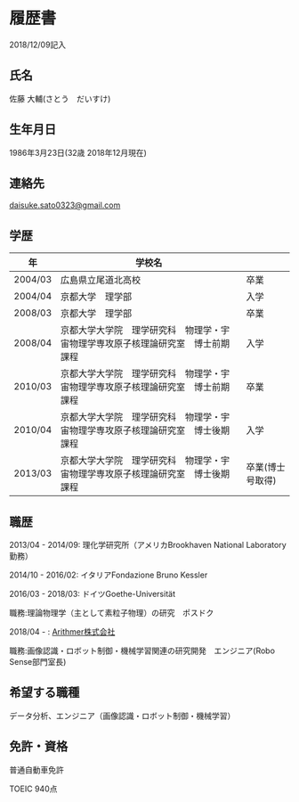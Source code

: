 # 履歴書
2018/12/09記入

## 氏名
佐藤 大輔(さとう　だいすけ)

## 生年月日
1986年3月23日(32歳 2018年12月現在)

## 連絡先
daisuke.sato0323@gmail.com

## 学歴
|年|学校名||
|---|-----|----|
|2004/03|広島県立尾道北高校|卒業|																																									
|2004/04|京都大学　理学部|入学|	
|2008/03|京都大学　理学部|卒業|																																									
|2008/04|京都大学大学院　理学研究科　物理学・宇宙物理学専攻原子核理論研究室　博士前期課程|入学|		
|2010/03|京都大学大学院　理学研究科　物理学・宇宙物理学専攻原子核理論研究室　博士前期課程|卒業|
|2010/04|京都大学大学院　理学研究科　物理学・宇宙物理学専攻原子核理論研究室　博士後期課程|入学|
|2013/03|京都大学大学院　理学研究科　物理学・宇宙物理学専攻原子核理論研究室　博士後期課程|卒業(博士号取得)|

## 職歴
2013/04 - 2014/09: 理化学研究所（アメリカBrookhaven National Laboratory勤務）

2014/10 - 2016/02: イタリアFondazione Bruno Kessler

2016/03 - 2018/03: ドイツGoethe-Universität

職務:理論物理学（主として素粒子物理）の研究　ポスドク

2018/04 - : [Arithmer株式会社](https://arithmer.co.jp/)

職務:画像認識・ロボット制御・機械学習関連の研究開発　エンジニア(Robo Sense部門室長)

## 希望する職種
データ分析、エンジニア（画像認識・ロボット制御・機械学習）

## 免許・資格
普通自動車免許

TOEIC 940点

